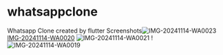 # whatsappclone

Whatsapp Clone created by flutter
Screenshots![IMG-20241114-WA0023](https://github.com/user-attachments/assets/1a35de9c-9a15-483f-93eb-925b21a943f6)
[IMG-20241114-WA0020](https://github.com/user-attachments/assets/fc2d00f5-d08f-4c4f-b354-18e2e908b690)
![IMG-20241114-WA0021](https://github.com/user-attachments/assets/a876ba71-e956-447e-8591-21465738f025)
!![IMG-20241114-WA0019](https://github.com/user-attachments/assets/06a09c55-66ca-44d7-b3c5-593c6467ee03)

